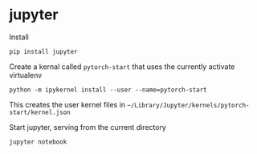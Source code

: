 # jupyter

Install
```
pip install jupyter
```

Create a kernal called `pytorch-start` that uses the currently activate virtualenv
```
python -m ipykernel install --user --name=pytorch-start
```
This creates the user kernel files in `~/Library/Jupyter/kernels/pytorch-start/kernel.json`

Start jupyter, serving from the current directory
```
jupyter notebook
```
